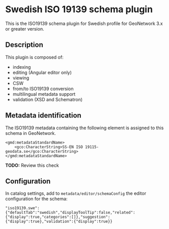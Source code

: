 # Swedish ISO 19139 schema plugin

This is the ISO19139 schema plugin for Swedish profile for GeoNetwork 3.x or greater version.

## Description

This plugin is composed of:

* indexing
* editing (Angular editor only)
* viewing
* CSW
* from/to ISO19139 conversion
* multilingual metadata support
* validation (XSD and Schematron)

## Metadata identification

The ISO19139 metadata containing the following element is assigned to this schema in GeoNetwork.

```
<gmd:metadataStandardName>
    <gco:CharacterString>SS-EN ISO 19115-geodata.se</gco:CharacterString>
</gmd:metadataStandardName>
```

**TODO:** Review this check


## Configuration

In catalog settings, add to `metadata/editor/schemaConfig` the editor configuration for the schema:

    "iso19139.swe":{"defaultTab":"swedish","displayToolTip":false,"related":{"display":true,"categories":[]},"suggestion":{"display":true},"validation":{"display":true}}
